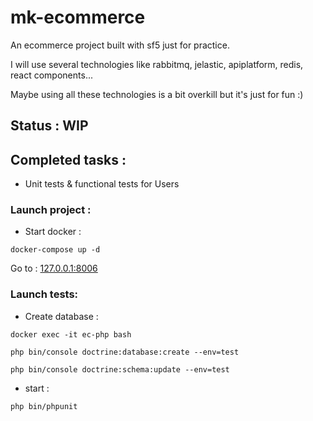 # mk-ecommerce

An ecommerce project built with sf5 just for practice.


I will use several technologies like rabbitmq, jelastic, apiplatform, redis, react components...

Maybe using all these technologies is a bit overkill but it's just for fun :)

## Status : WIP


## Completed tasks :

- Unit tests & functional tests for Users


### Launch project :
- Start docker :
```
docker-compose up -d
```

Go to :
[127.0.0.1:8006](127.0.0.1:8006)


### Launch tests:
- Create database :

```
docker exec -it ec-php bash
```
```
php bin/console doctrine:database:create --env=test
```
```
php bin/console doctrine:schema:update --env=test
```
- start : 
```
php bin/phpunit
```